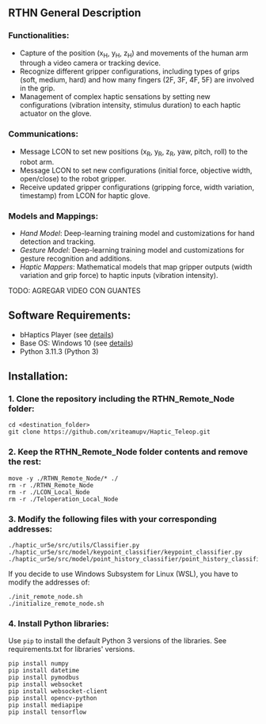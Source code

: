 ## RTHN General Description

### Functionalities:

- Capture of the position (x<sub>H</sub>, y<sub>H</sub>, z<sub>H</sub>) and movements of the human arm through a video camera or tracking device.
- Recognize different gripper configurations, including types of grips (soft, medium, hard) and how many fingers (2F, 3F, 4F, 5F) are involved in the grip.
- Management of complex haptic sensations by setting new configurations (vibration intensity, stimulus duration) to each haptic actuator on the glove.

### Communications:
- Message LCON to set new positions (x<sub>R</sub>, y<sub>R</sub>, z<sub>R</sub>, yaw, pitch, roll) to the robot arm.
- Message LCON to set new configurations (initial force, objective width, open/close) to the robot gripper.
- Receive updated gripper configurations (gripping force, width variation, timestamp) from LCON for haptic glove.

### Models and Mappings:
- *Hand Model*: Deep-learning training model and customizations for hand detection and tracking.
- *Gesture Model*: Deep-learning training model and customizations for gesture recognition and additions.
- *Haptic Mappers*: Mathematical models that map gripper outputs (width variation and grip force) to haptic inputs (vibration intensity). 

TODO: AGREGAR VIDEO CON GUANTES

## Software Requirements:
- bHaptics Player (see [details](https://www.bhaptics.com/software/player/))
- Base OS: Windows 10 (see [details](https://www.microsoft.com/en-gb/software-download/windows10ISO))
- Python 3.11.3 (Python 3)

## Installation:

### 1. Clone the repository including the RTHN_Remote_Node folder:
````
cd <destination_folder>
git clone https://github.com/xriteamupv/Haptic_Teleop.git
````

### 2. Keep the RTHN_Remote_Node folder contents and remove the rest:
````
move -y ./RTHN_Remote_Node/* ./
rm -r ./RTHN_Remote_Node
rm -r ./LCON_Local_Node
rm -r ./Teloperation_Local_Node
````

### 3. Modify the following files with your corresponding addresses:
````
./haptic_ur5e/src/utils/Classifier.py
./haptic_ur5e/src/model/keypoint_classifier/keypoint_classifier.py
./haptic_ur5e/src/model/point_history_classifier/point_history_classifier.py
````

If you decide to use Windows Subsystem for Linux (WSL), you have to modify the addresses of:
````
./init_remote_node.sh
./initialize_remote_node.sh
````

### 4. Install Python libraries:
Use ``pip`` to install the default Python 3 versions of the libraries.
See requirements.txt for libraries' versions.

````
pip install numpy
pip install datetime
pip install pymodbus
pip install websocket
pip install websocket-client
pip install opencv-python
pip install mediapipe
pip install tensorflow
````
